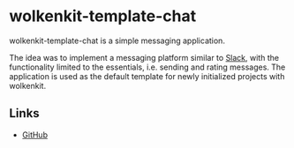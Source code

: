 # wolkenkit-template-chat

wolkenkit-template-chat is a simple messaging application.

The idea was to implement a messaging platform similar to [Slack](https://slack.com/), with the functionality limited to the essentials, i.e. sending and rating messages. The application is used as the default template for newly initialized projects with wolkenkit.

## Links

- [GitHub](https://github.com/thenativeweb/wolkenkit-template-chat)
